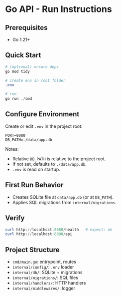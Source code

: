 # Go API - Run Instructions

## Prerequisites
- Go 1.21+

## Quick Start
```powershell
# (optional) ensure deps
go mod tidy

# create env in root folder
.env

# run
go run ./cmd
```

## Configure Environment
Create or edit `.env` in the project root:
```dotenv
PORT=8080
DB_PATH=./data/app.db
```
Notes:
- Relative `DB_PATH` is relative to the project root.
- If not set, defaults to `./data/app.db`.
- `.env` is read on startup.

## First Run Behavior
- Creates SQLite file at `data/app.db` (or at `DB_PATH`).
- Applies SQL migrations from `internal/migrations`.

## Verify
```powershell
curl http://localhost:8080/health   # expect: ok
curl http://localhost:8080/api
```

## Project Structure
- `cmd/main.go`: entrypoint, routes
- `internal/config/`: `.env` loader
- `internal/db/`: SQLite + migrations
- `internal/migrations/`: SQL files
- `internal/handlers/`: HTTP handlers
- `internal/middlewares/`: logger
